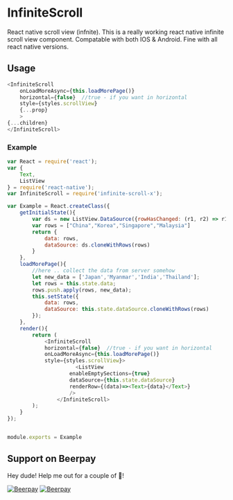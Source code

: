 InfiniteScroll
==============

React native scroll view (infnite). This is a really working react native infinite scroll view component.
Compatable with both IOS & Android. Fine with all react native versions.

## Usage
```js
<InfiniteScroll
	onLoadMoreAsync={this.loadMorePage()}
	horizontal={false}  //true - if you want in horizontal
	style={styles.scrollView}
	{...prop}
	>
{...children}
</InfiniteScroll>
```


### Example

```js
var React = require('react');
var {
	Text,
	ListView
} = require('react-native');
var InfiniteScroll = require('infinite-scroll-x');

var Example = React.createClass({
	getInitialState(){
		var ds = new ListView.DataSource({rowHasChanged: (r1, r2) => r1 !== r2});
		var rows = ["China","Korea","Singapore","Malaysia"]
		return {
			data: rows,
			dataSource: ds.cloneWithRows(rows)
		}
	},
	loadMorePage(){
		//here .. collect the data from server somehow
		let new_data = ['Japan','Myanmar','India','Thailand'];
		let rows = this.state.data;
		rows.push.apply(rows, new_data);
		this.setState({
			data: rows,
			dataSource: this.state.dataSource.cloneWithRows(rows)
		});
	},
	render(){
		return (
			<InfiniteScroll
			horizontal={false}	//true - if you want in horizontal
			onLoadMoreAsync={this.loadMorePage()}
			style={styles.scrollView}>
			          <ListView
					enableEmptySections={true}
					dataSource={this.state.dataSource}
					renderRow={(data)=><Text>{data}</Text>}
					/>
		        </InfiniteScroll>
		);
	}
});


module.exports = Example
```

## Support on Beerpay
Hey dude! Help me out for a couple of :beers:!

[![Beerpay](https://beerpay.io/yeyintkoko/infinite-scroll-react-native/badge.svg?style=beer-square)](https://beerpay.io/yeyintkoko/infinite-scroll-react-native)  [![Beerpay](https://beerpay.io/yeyintkoko/infinite-scroll-react-native/make-wish.svg?style=flat-square)](https://beerpay.io/yeyintkoko/infinite-scroll-react-native?focus=wish)
